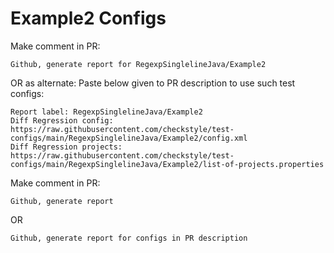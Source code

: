 # Example2 Configs
Make comment in PR:
```
Github, generate report for RegexpSinglelineJava/Example2
```
OR as alternate:
Paste below given to PR description to use such test configs:
```
Report label: RegexpSinglelineJava/Example2
Diff Regression config: https://raw.githubusercontent.com/checkstyle/test-configs/main/RegexpSinglelineJava/Example2/config.xml
Diff Regression projects: https://raw.githubusercontent.com/checkstyle/test-configs/main/RegexpSinglelineJava/Example2/list-of-projects.properties
```
Make comment in PR:
```
Github, generate report
```
OR
```
Github, generate report for configs in PR description
```
